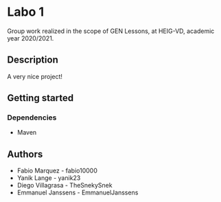 # Labo 1

Group work realized in the scope of GEN Lessons, at HEIG-VD, academic year 2020/2021.

## Description

A very nice project!

## Getting started
### Dependencies
* Maven

## Authors
* Fabio Marquez		- fabio10000
* Yanik Lange		- yanik23
* Diego Villagrasa	- TheSnekySnek
* Emmanuel Janssens	- EmmanuelJanssens